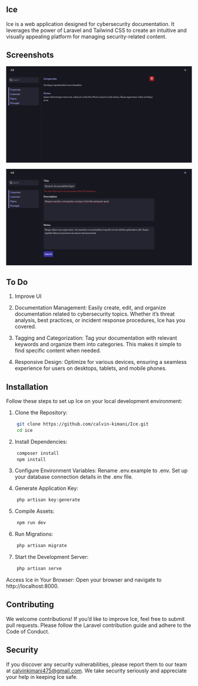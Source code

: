 ## Ice
Ice is a web application designed for cybersecurity documentation. It leverages the power of Laravel and Tailwind CSS to create an intuitive and visually appealing platform for managing security-related content.

## Screenshots

![screenshot 1](./screenshots/ice1.png)

![screenshot 2](./screenshots/ice2.png)

## To Do
1. Improve UI

2. Documentation Management: Easily create, edit, and organize documentation related to cybersecurity topics. Whether it’s threat analysis, best practices, or incident response procedures, Ice has you covered.

3. Tagging and Categorization: Tag your documentation with relevant keywords and organize them into categories. This makes it simple to find specific content when needed.

4. Responsive Design: Optimize for various devices, ensuring a seamless experience for users on desktops, tablets, and mobile phones.

## Installation

Follow these steps to set up Ice on your local development environment:

1. Clone the Repository:

```bash
    git clone https://github.com/calvin-kimani/Ice.git
    cd ice
```

2. Install Dependencies:
```bash
    composer install
    npm install
```

3. Configure Environment Variables:
        Rename .env.example to .env.
        Set up your database connection details in the .env file.

4. Generate Application Key:

```bash
    php artisan key:generate
```

5. Compile Assets:

```bash
    npm run dev
```

6. Run Migrations:

```bash
    php artisan migrate
```

7. Start the Development Server:

```bash
    php artisan serve
```

Access Ice in Your Browser: Open your browser and navigate to http://localhost:8000.

## Contributing

We welcome contributions! If you’d like to improve Ice, feel free to submit pull requests. Please follow the Laravel contribution guide and adhere to the Code of Conduct.

## Security

If you discover any security vulnerabilities, please report them to our team at calvinkimani475@gmail.com. We take security seriously and appreciate your help in keeping Ice safe.
